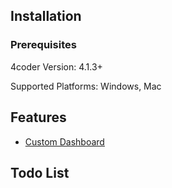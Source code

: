 ## Installation

### Prerequisites
4coder Version: 4.1.3+

Supported Platforms: Windows, Mac

## Features
* [Custom Dashboard](https://github.com/clearfeld/4coder-package-dashboard)

## Todo List
